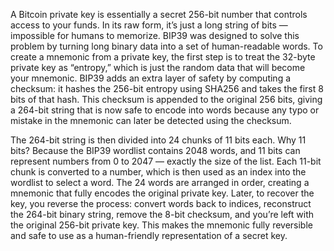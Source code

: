 A Bitcoin private key is essentially a secret 256-bit number that controls access to your funds. In its raw form, it’s just a long string of bits — impossible for humans to memorize. BIP39 was designed to solve this problem by turning long binary data into a set of human-readable words. To create a mnemonic from a private key, the first step is to treat the 32-byte private key as “entropy,” which is just the random data that will become your mnemonic. BIP39 adds an extra layer of safety by computing a checksum: it hashes the 256-bit entropy using SHA256 and takes the first 8 bits of that hash. This checksum is appended to the original 256 bits, giving a 264-bit string that is now safe to encode into words because any typo or mistake in the mnemonic can later be detected using the checksum.

The 264-bit string is then divided into 24 chunks of 11 bits each. Why 11 bits? Because the BIP39 wordlist contains 2048 words, and 11 bits can represent numbers from 0 to 2047 — exactly the size of the list. Each 11-bit chunk is converted to a number, which is then used as an index into the wordlist to select a word. The 24 words are arranged in order, creating a mnemonic that fully encodes the original private key. Later, to recover the key, you reverse the process: convert words back to indices, reconstruct the 264-bit binary string, remove the 8-bit checksum, and you’re left with the original 256-bit private key. This makes the mnemonic fully reversible and safe to use as a human-friendly representation of a secret key.
